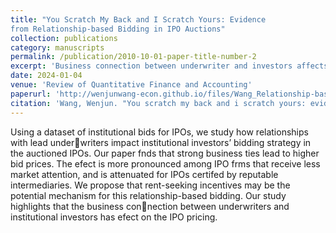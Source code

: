 ```yaml
---
title: "You Scratch My Back and I Scratch Yours: Evidence 
from Relationship‑based Bidding in IPO Auctions"
collection: publications
category: manuscripts
permalink: /publication/2010-10-01-paper-title-number-2
excerpt: 'Business connection between underwriter and investors affects pricing'
date: 2024-01-04
venue: 'Review of Quantitative Finance and Accounting'
paperurl: 'http://wenjunwang-econ.github.io/files/Wang_Relationship-based bidding in IPO auctions_Review of Quantitative Finance and Accounting_2024.pdf'
citation: 'Wang, Wenjun. "You scratch my back and i scratch yours: evidence from relationship-based bidding in IPO auctions." Review of Quantitative Finance and Accounting (2024): 1-21.'
---
```


Using a dataset of institutional bids for IPOs, we study how relationships with lead underwriters impact institutional investors’ bidding strategy in the auctioned IPOs. Our paper fnds that strong business ties lead to higher bid prices. The efect is more pronounced among IPO frms that receive less market attention, and is attenuated for IPOs certifed by reputable intermediaries. We propose that rent-seeking incentives may be the potential mechanism for this relationship-based bidding. Our study highlights that the business connection between underwriters and institutional investors has efect on the IPO pricing.
